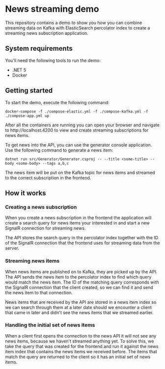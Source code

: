 # News streaming demo

This repository contains a demo to show you how you can combine streaming 
data on Kafka with ElasticSearch percolator index to create a streaming
news subscription application.

## System requirements

You'll need the following tools to run the demo:

* .NET 5
* Docker

## Getting started

To start the demo, execute the following command:

```
docker-compose -f ./compose-elastic.yml -f ./compose-kafka.yml -f ./compose-app.yml up
```

After all the containers are running you can open your browser and navigate to
http://localhost:4200 to view and create streaming subscriptions for news items. 

To get news into the API, you can use the generator console application.
Use the following command to generate a news item:

```
dotnet run src/Generator/Generator.csproj -- --title <some-title> --body <some-body> --tags a,b,c 
```

The news item will be put on the Kafka topic for news items and 
streamed to the correct subscription in the frontend.

## How it works

### Creating a news subscription

When you create a news subscription in the frontend the application will create
a search query for news items your interested in and start a new SignalR connection
for streaming news. 

The API stores the search query in the percolator index together with the ID of
the SignalR connection that the frontend uses for streaming data from the server.

### Streaming news items

When news items are published on to Kafka, they are picked up by the API. 
The API sends the news item to the percolator index to find which query would
match the news item. The ID of the matching query corresponds with the 
SignalR connection that the client created, so we can find it and send the 
news item to that connection.

News items that are received by the API are stored in a news item index so
we can search through them at a later date should we encounter a client
that came in later and didn't see the news items that we streamed earlier.

### Handling the initial set of news items

When a client first opens the connection to the news API it will not see any
news items, because we haven't streamed anything yet. To solve this, we 
take the query that was created for the frontend and run it against the news
item index that contains the news items we received before. The items that
match the query are returned to the client so it has an initial set of news 
items.